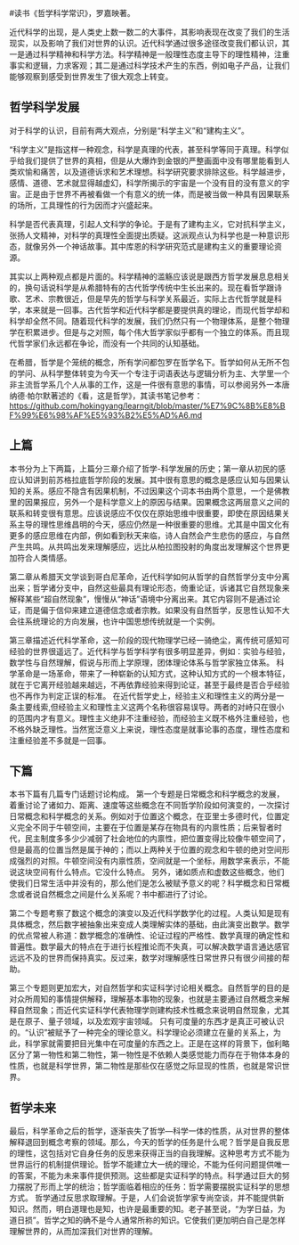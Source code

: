 \#读书《哲学科学常识》，罗嘉映著。

近代科学的出现，是人类史上数一数二的大事件，其影响表现在改变了我们的生活现实，以及影响了我们对世界的认识。近代科学通过很多途径改变我们都认识，其一是通过科学精神和科学方法。科学精神是一般理性态度主导下的理性精神，注重事实和逻辑，力求客观；其二是通过科学技术产生的东西，例如电子产品，让我们能够观察到感受到世界发生了很大观念上转变。

## 哲学科学发展 ##
对于科学的认识，目前有两大观点，分别是“科学主义”和“建构主义”。

“科学主义”是指这样一种观念，科学是真理的代表，甚至科学等同于真理。科学似乎给我们提供了世界的真相，但是从大爆炸到金银的严整画面中没有哪里能看到人类欢愉和痛苦，以及道德诉求和艺术理想。科学研究要求排除这些。科学越进步，感情、道德、艺术就显得越虚幻，科学所揭示的宇宙是一个没有目的没有意义的宇宙。正是由于世界不再被看做一个有意义的统一体，而是被当做一种具有因果联系的场所，工具理性的行为因而才兴盛起来。

科学是否代表真理，引起人文科学的争论。于是有了建构主义，它对抗科学主义，张扬人文精神，对科学的真理性全面提出质疑。这派观点认为科学也是一种意识形态，就像另外一个神话故事。其中库恩的科学研究范式是建构主义的重要理论资源。

其实以上两种观点都是片面的。科学精神的滥觞应该说是跟西方哲学发展息息相关的，换句话说科学是从希腊特有的古代哲学传统中生长出来的。现在看哲学跟诗歌、艺术、宗教很近，但是早先的哲学与科学关系最近，实际上古代哲学就是科学，本来就是一回事。古代哲学和近代科学都是要提供真的理论，而现代哲学却和科学却全然不同。随着现代科学的发展，我们仍然只有一个物理体系，是整个物理学在积累进步。但是与之对照，每个伟大哲学家似乎都有一个独立的体系。而且现代哲学家们永远都在争论，而没有一个共同的认知基础。

在希腊，哲学是个笼统的概念，所有学问都包罗在哲学名下。哲学如何从无所不包的学问、从科学整体转变为今天一个专注于词语表达与逻辑分析为主、大学里一个非主流哲学系几个人从事的工作，这是一件很有意思的事情，可以参阅另外一本唐纳德·帕尔默著述的《看，这是哲学》，其读书笔记参考：https://github.com/hokingyang/learngit/blob/master/%E7%9C%8B%E8%BF%99%E6%98%AF%E5%93%B2%E5%AD%A6.md

## 上篇 ##
本书分为上下两篇，上篇分三章介绍了哲学-科学发展的历史；第一章从初民的感应认知讲到前苏格拉底哲学阶段的发展。其中很有意思的概念是感应认知与因果认知的关系。感应不隐含有因果机制，不过因果这个词本书由两个意思，一个是佛教里的因果报应，另外一个是科学意义上的原因与结果。因果概念这两层意义之间的联系和转变很有意思。应该说感应不仅仅在原始思维中很重要，即使在原因结果关系主导的理性思维昌明的今天，感应仍然是一种很重要的思维。尤其是中国文化有更多的感应思维在内部，例如看到秋天来临，诗人自然会产生悲伤的感应，与自然产生共鸣。从共鸣出发来理解感应，远比从柏拉图投射的角度出发理解这个世界更加符合人类情感。

第二章从希腊天文学谈到哥白尼革命，近代科学如何从哲学的自然哲学分支中分离出来；哲学诸分支中，自然这些最具有理论形态，倚重论证，诉诸其它自然现象来解释某些“超自然现象”，慢慢从“神话”语境中分离出来。其它内容则不是通过论证，而是偏于信仰来建立道德信念或者宗教。如果没有自然哲学，反思性认知不大会往系统理论的方向发展，也许中国思想传统就是一个实例。

第三章描述近代科学革命，这一阶段的现代物理学已经一骑绝尘，离传统可感知可经验的世界很遥远了。近代科学与哲学科学有很多明显差异，例如：实验与经验，数学性与自然理解，假说与形而上学原理，团体理论体系与哲学家独立体系。
科学革命是一场革命，带来了一种崭新的认知方式，这种认知方式的一个根本特征，就在于它离开经验越来越远，不再依靠经验来得到论证，甚至于最终是否合乎经验也不再作为判定正误的标准。
在近代哲学史上，经验主义和理性主义的两分是一条主要线索,但经验主义和理性主义这两个名称很容易误导。两者的对峙只在很小的范围内才有意义。理性主义绝非不注重经验，而经验主义既不格外注重经验，也不格外缺乏理性。当然宽泛意义上来说，理性态度是就事论事的态度，理性态度和注重经验差不多就是一回事。

## 下篇 ##
本书下篇有几篇专门话题讨论构成。
第一个专题是日常概念和科学概念的发展，着重讨论了诸如力、距离、速度等这些概念在不同哲学阶段如何演变的，一次探讨日常概念和科学概念的关系。例如对于位置这个概念，在亚里士多德时代，位置定义完全不同于牛顿空间，主要在于位置是某存在物具有的内禀性质；后来智者时代，民主制度多多少少减弱了社会地位的内禀性，把位置变得比较像牛顿空间了，但是最高的位置当然是属于神的；而以上两种关于位置的观念和牛顿的绝对空间形成强烈的对照。牛顿空间没有内禀性质，空间就是一个坐标，用数学来表示，不能说这块空间有什么特点。它没什么特点。
另外，诸如质点和虚数这些概念，他们使我们日常生活中并没有的，那么他们是怎么被赋予意义的呢？科学概念和日常概念或者说自然概念之间是什么关系呢？书中都进行了讨论。

第二个专题考察了数这个概念的演变以及近代科学数学化的过程。人类认知是现有具体概念，然后数字被抽象出来变成人类理解实体的基础，由此演变出数学。数学的优点常被人称道：数学概念的准确性、论证过程的严格性、数学真理的确定性和普遍性。数学最大的特点在于进行长程推论而不失真，可以解决数学语言通达感官远远不及的世界而保持真实。反过来，数学对理解感性日常世界只有很少间接的帮助。

第三个专题则更加宏大，对自然哲学和实证科学讨论相关概念。自然哲学的目的是对众所周知的事情提供解释，理解基本事物的现象，也就是主要通过自然概念来解释自然现象；而近代实证科学代表物理学则建构技术性概念来说明自然现象，尤其是在原子、量子领域，以及宏观宇宙领域。
只有可度量的东西才是真正可被认识的。“认识”被赋予了一种完全的理论意义。科学理论必须建立在量的关系上，为此，科学家就需要把目光集中在可度量的东西之上。正是在这样的背景下，伽利略区分了第一物性和第二物性，第一物性是不依赖人类感觉能力而存在于物体本身的性质，也就是科学世界，第二物性是那些仅在感觉之际显现的性质，也就是常识世界。

## 哲学未来 ##
最后，科学革命之后的哲学，逐渐丧失了哲学—科学一体的性质，从对世界的整体解释退回到概念考察的领域。那么，今天的哲学的任务是什么呢？哲学是自我反思的理性，这包括对它自身任务的反思来获得正当的自我理解。这种思考方式不能为世界运行的机制提供理论。哲学不能建立大一统的理论，不能为任何问题提供唯一的答案，不能为未来事件提供预测。这些都是实证科学的特点。科学通过巨大的努力摆脱了形而上学的统治；哲学面临着相应的任务：哲学需要摆脱实证科学的思想方式。
哲学通过反思求取理解。于是，人们会说哲学家专尚空谈，并不能提供新知识。然而，明白道理也是知，也许是最重要的知。老子甚至说，“为学日益，为道日损”。哲学之知的确不是今人通常所称的知识。它使我们更加明白自己是怎样理解世界的，从而加深我们对世界的理解。

